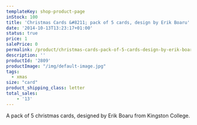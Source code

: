 ```yaml
---
templateKey: shop-product-page
inStock: 100
title: 'Christmas Cards &#8211; pack of 5 cards, design by Erik Boaru'
date: '2014-10-13T13:23:17+01:00'
status: true
price: 1
salePrice: 0
permalink: /product/christmas-cards-pack-of-5-cards-design-by-erik-boaru
description: ''
productId: '2809'
productImage: "/img/default-image.jpg"
tags:
  - xmas
size: "card"
product_shipping_class: letter
total_sales:
    - '13'
---
```

A pack of 5 christmas cards, designed by Erik Boaru from Kingston College.